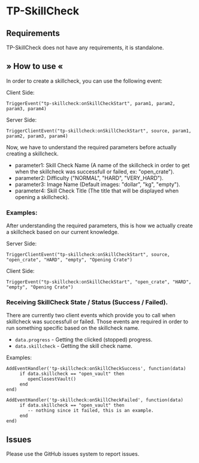 # TP-SkillCheck

## Requirements

TP-SkillCheck does not have any requirements, it is standalone.


## » How to use «

In order to create a skillcheck, you can use the following event:

Client Side:

```
TriggerEvent("tp-skillcheck:onSkillCheckStart", param1, param2, param3, param4)
```

Server Side:

```
TriggerClientEvent("tp-skillcheck:onSkillCheckStart", source, param1, param2, param3, param4)
```       

Now, we have to understand the required parameters before actually creating a skillcheck.

- parameter1: Skill Check Name (A name of the skillcheck in order to get when the skillcheck was successfull or failed, ex: "open_crate").
- parameter2: Difficulty ("NORMAL", "HARD", "VERY_HARD").
- parameter3: Image Name (Default images: "dollar", "kg", "empty").
- parameter4: Skill Check Title (The title that will be displayed when opening a skillcheck).


### Examples: 

After understanding the required parameters, this is how we actually create a skillcheck based on our current knowledge.

Server Side:

```
TriggerClientEvent("tp-skillcheck:onSkillCheckStart", source, "open_crate", "HARD", "empty", "Opening Crate")
```

Client Side:

```
TriggerEvent("tp-skillcheck:onSkillCheckStart", "open_crate", "HARD", "empty", "Opening Crate")
```

### Receiving SkillCheck State / Status (Success / Failed).

There are currently two client events which provide you to call when skillcheck was successfull or failed.
Those events are required in order to run something specific based on the skillcheck name.

- `data.progress` - Getting the clicked (stopped) progress.
- `data.skillcheck` - Getting the skill check name.

Examples: 

```
AddEventHandler('tp-skillcheck:onSkillCheckSuccess', function(data)
     if data.skillcheck == "open_vault" then
        openClosestVault()
     end
end)
```

```
AddEventHandler('tp-skillcheck:onSkillCheckFailed', function(data)
     if data.skillcheck == "open_vault" then
        -- nothing since it failed, this is an example.
     end
end)
```

## Issues

Please use the GitHub issues system to report issues.
